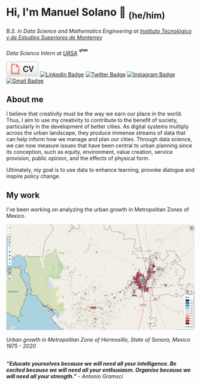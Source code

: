 # Hi, I'm Manuel Solano  🤟 <sub>(he/him)</sub>

*B.S. in Data Science and Mathematics Engineering at [Instituto Tecnológico y de Estudios Superiores de Monterrey](https://tec.mx/es)*

*Data Science Intern at [URSA](https://github.com/EL-BID/URSA)*    <img src="images/bid_logo.jpeg" alt="BID" width="25" height="25">

 <a href="https://manuelsolan-o.github.io/cv.html"><img src="images/cv.svg" alt="Curriculum Vitae"></a> [![Linkedin Badge](https://img.shields.io/badge/-manuel_solano-blue?style=flat&logo=Linkedin&logoColor=white&link=https://www.linkedin.com/in/manuelsolan-o/)](https://www.linkedin.com/in/manuelsolan-o/) [![Twitter Badge](https://img.shields.io/badge/-@manuelsolan_o-1ca0f1?style=flat&labelColor=1ca0f1&logo=twitter&logoColor=white&link=https://twitter.com/_jesslim)](https://twitter.com/manuelsolan_o) [![Instagram Badge](https://img.shields.io/badge/-@manuelsolan.o-purple?style=flat&logo=instagram&logoColor=white&link=https://instagram.com/_jessicaalim/)](https://instagram.com/manuelsolan.o) [![Gmail Badge](https://img.shields.io/badge/-manuelhernandezs2003@gmail.com-c14438?style=flat&logo=Gmail&logoColor=white&link=mailto:manuelhernandezs2003@gmail.com)](mailto:manuelhernandezs2003@gmail.com)

## About me

I believe that creativity must be the way we earn our place in the world. Thus, I aim to use my creativity to contribute to the benefit of society, particularly in the development of better cities. As digital systems multiply across the urban landscape, they produce immense streams of data that can help inform how we manage and plan our cities. Through data science, we can now measure issues that have been central to urban planning since its conception, such as equity, environment, value creation, service provision, public opinion, and the effects of physical form.

Ultimately, my goal is to use data to enhance learning, provoke dialogue and inspire policy change.

## My work

I've been working on analyzing the urban growth in Metropolitan Zones of Mexico.

<div style="text-align: center;">
  <img src="images/mancha_urbana_hermosillo.jpeg" alt="Hermosillo">
</div>

*Urban growth in Metropolitan Zone of Hermosillo, State of Sonora, Mexico 1975 - 2020*
## 
__*“Educate yourselves because we will need all your intelligence. Be excited because we will need all your enthusiasm. Organise because we will need all your strength.”*__ 
*- Antonio Gramsci*


[^1]: Speech delivered by Salvador Allende at the University of Guadalajara (1970).
[^2]: Sarah Wiliam. "Data Action" (2022).

